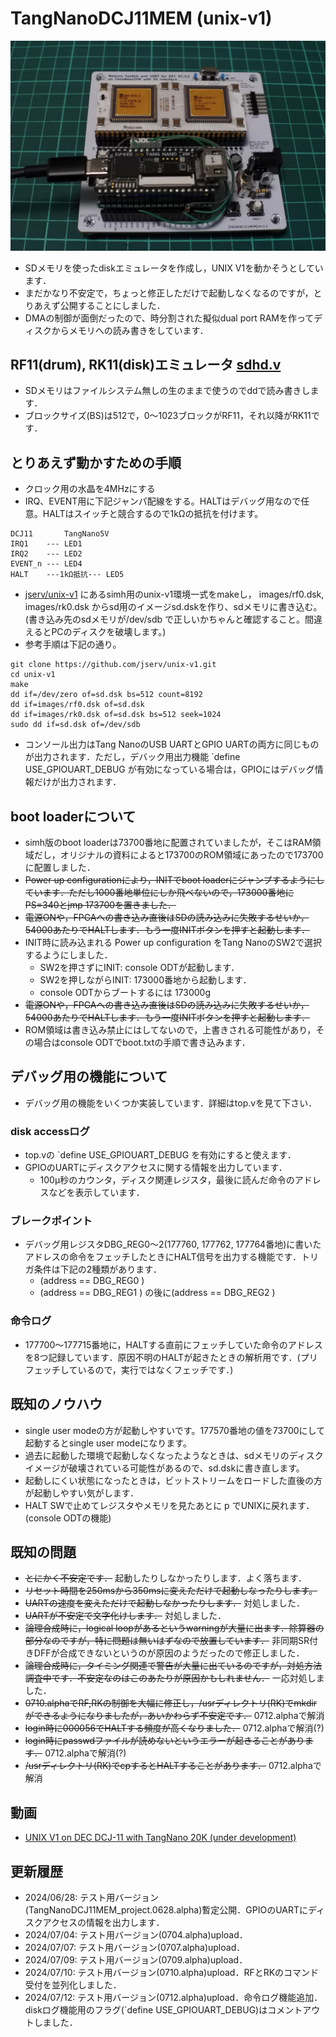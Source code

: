 # TangNanoDCJ11MEM (unix-v1)
![](../../images/unixv1_jumper.jpg)

- SDメモリを使ったdiskエミュレータを作成し，UNIX V1を動かそうとしています．
- まだかなり不安定で，ちょっと修正しただけで起動しなくなるのですが，とりあえず公開することにしました．
- DMAの制御が面倒だったので、時分割された擬似dual port RAMを作ってディスクからメモリへの読み書きをしています．

## RF11(drum), RK11(disk)エミュレータ [sdhd.v](TangNanoDCJ11MEM_project/src/sdhd.v)
- SDメモリはファイルシステム無しの生のままで使うのでddで読み書きします．
- ブロックサイズ(BS)は512で，0〜1023ブロックがRF11，それ以降がRK11です．

## とりあえず動かすための手順
- クロック用の水晶を4MHzにする
- IRQ、EVENT用に下記ジャンパ配線をする。HALTはデバッグ用なので任意。HALTはスイッチと競合するので1kΩの抵抗を付けます。
```
DCJ11       TangNano5V
IRQ1    --- LED1
IRQ2    --- LED2
EVENT_n --- LED4
HALT    ---1kΩ抵抗--- LED5
```
- [jserv/unix-v1](https://github.com/jserv/unix-v1) にあるsimh用のunix-v1環境一式をmakeし， images/rf0.dsk, images/rk0.dsk からsd用のイメージsd.dskを作り、sdメモリに書き込む。(書き込み先のsdメモリが/dev/sdb で正しいかちゃんと確認すること。間違えるとPCのディスクを破壊します。)
- 参考手順は下記の通り。
```
git clone https://github.com/jserv/unix-v1.git
cd unix-v1
make
dd if=/dev/zero of=sd.dsk bs=512 count=8192
dd if=images/rf0.dsk of=sd.dsk
dd if=images/rk0.dsk of=sd.dsk bs=512 seek=1024
sudo dd if=sd.dsk of=/dev/sdb
```
- コンソール出力はTang NanoのUSB UARTとGPIO UARTの両方に同じものが出力されます．ただし，デバック用出力機能 `define USE_GPIOUART_DEBUG が有効になっている場合は，GPIOにはデバッグ情報だけが出力されます．

## boot loaderについて
- simh版のboot loaderは73700番地に配置されていましたが，そこはRAM領域だし，オリジナルの資料によると173700のROM領域にあったので173700に配置しました．
- ~~Power up configurationにより，INITでboot loaderにジャンプするようにしています．ただし1000番地単位にしか飛べないので，173000番地にPS=340とjmp 173700を置きました．~~ 
- ~~電源ONや，FPGAへの書き込み直後はSDの読み込みに失敗するせいか，54000あたりでHALTします．もう一度INITボタンを押すと起動します．~~
- INIT時に読み込まれる Power up configuration をTang NanoのSW2で選択するようにしました．
  - SW2を押さずにINIT: console ODTが起動します．
  - SW2を押しながらINIT: 173000番地から起動します．
  - console ODTからブートするには 173000g
- ~~電源ONや，FPGAへの書き込み直後はSDの読み込みに失敗するせいか，54000あたりでHALTします．もう一度INITボタンを押すと起動します．~~
- ROM領域は書き込み禁止にはしてないので，上書きされる可能性があり，その場合はconsole ODTでboot.txtの手順で書き込みます．

## デバッグ用の機能について
- デバッグ用の機能をいくつか実装しています．詳細はtop.vを見て下さい．
### disk accessログ
- top.vの `define USE_GPIOUART_DEBUG を有効にすると使えます．
- GPIOのUARTにディスクアクセスに関する情報を出力しています．
  - 100μ秒のカウンタ，ディスク関連レジスタ，最後に読んだ命令のアドレスなどを表示しています．
### ブレークポイント
- デバッグ用レジスタDBG_REG0〜2(177760, 177762, 177764番地)に書いたアドレスの命令をフェッチしたときにHALT信号を出力する機能です．トリガ条件は下記の2種類があります．
  - (address == DBG_REG0 )
  - (address == DBG_REG1 ) の後に(address == DBG_REG2 )
### 命令ログ
  - 177700〜177715番地に，HALTする直前にフェッチしていた命令のアドレスを8つ記録しています．原因不明のHALTが起きたときの解析用です．(プリフェッチしているので，実行ではなくフェッチです．)

## 既知のノウハウ
- single user modeの方が起動しやすいです。177570番地の値を73700にして起動するとsingle user modeになります。
- 過去に起動した環境で起動しなくなったようなときは、sdメモリのディスクイメージが破壊されている可能性があるので、sd.dskに書き直します。
- 起動しにくい状態になったときは，ビットストリームをロードした直後の方が起動しやすい気がします．
- HALT SWで止めてレジスタやメモリを見たあとに p でUNIXに戻れます．(console ODTの機能)


## 既知の問題
- ~~とにかく不安定です．~~ 起動したりしなかったりします．よく落ちます．
- ~~リセット時間を250msから350msに変えただけで起動しなったりします。~~
- ~~UARTの速度を変えただけで起動しなかったりします．~~ 対処しました．
- ~~UARTが不安定で文字化けします．~~ 対処しました．
- ~~論理合成時に，logical loopがあるというwarningが大量に出ます．除算器の部分なのですが，特に問題は無いはずなので放置しています．~~ 非同期SR付きDFFが合成できないというのが原因のようだったので修正しました．
- ~~論理合成時に，タイミング関連で警告が大量に出ているのですが，対処方法調査中です．不安定なのはこのあたりが原因かもしれません．~~ 一応対処しました．
- ~~0710.alphaでRF,RKの制御を大幅に修正し，/usrディレクトリ(RK)でmkdirができるようになりましたが，あいかわらず不安定です．~~ 0712.alphaで解消
- ~~login時に000056でHALTする頻度が高くなりました．~~ 0712.alphaで解消(?)
- ~~login時にpasswdファイルが読めないというエラーが起きることがあります．~~ 0712.alphaで解消(?)
- ~~/usrディレクトリ(RK)でcpするとHALTすることがあります．~~ 0712.alphaで解消

## 動画
- [UNIX V1 on DEC DCJ-11 with TangNano 20K (under development)](https://www.youtube.com/watch?v=DT7xJWeF46Y)

## 更新履歴
- 2024/06/28: テスト用バージョン(TangNanoDCJ11MEM_project.0628.alpha)暫定公開．GPIOのUARTにディスクアクセスの情報を出力します．
- 2024/07/04: テスト用バージョン(0704.alpha)upload．
- 2024/07/07: テスト用バージョン(0707.alpha)upload．
- 2024/07/09: テスト用バージョン(0709.alpha)upload．
- 2024/07/10: テスト用バージョン(0710.alpha)upload．RFとRKのコマンド受付を並列化しました．
- 2024/07/12: テスト用バージョン(0712.alpha)upload．命令ログ機能追加．diskログ機能用のフラグ(`define USE_GPIOUART_DEBUG)はコメントアウトしました．